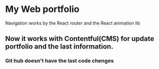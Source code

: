 # My Web portfolio
Navigation works by the React router and the React animation lib
## Now it works with Contentful(CMS) for update portfolio and the last information.
### Git hub doesn't have the last code chenges
